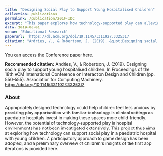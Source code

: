 ```yaml
---
title: "Designing Social Play to Support Young Hospitalised Children"
collection: publications
permalink: /publication/2019-IDC
excerpt: "This paper explores how technology-supported play can alleviate anxiety in children in paediatric hospitals through a participatory game design approach, presenting preliminary insights from initial app iterations."
date: 2019-06-01
venue: 'Educational Research'
paperurl: 'https://dl.acm.org/doi/10.1145/3311927.3325317'
citation: "Andries, V., & Robertson, J. (2019). &quot;Designing social play to support young hospitalised children.&quot; <i>Proceedings of the 18th ACM International Conference on Interaction Design and Children</i>, 550-555."
---
```

You can access the Conference paper [here](https://dl.acm.org/doi/10.1145/3311927.3325317).

**Recommended citation:** Andries, V., & Robertson, J. (2019). Designing social play to support young hospitalised children. In Proceedings of the 18th ACM International Conference on Interaction Design and Children (pp. 550-555). Association for Computing Machinery. https://doi.org/10.1145/3311927.3325317

### About
Appropriately designed technology could help children feel less anxious by providing play opportunities with familiar technology in clinical settings as paediatric hospitals invest in making these spaces more child-friendly. However, the potential of technology-supported play in hospital environments has not been investigated extensively. This project thus aims at exploring how technology can support social play in a paediatric hospital with young children. A participatory approach to game design has been adopted, and a preliminary overview of children's insights of the first app iterations is provided here.